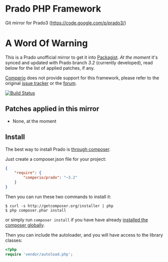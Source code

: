 # Prado PHP Framework

Git mirror for Prado3 (https://code.google.com/p/prado3/)

# A Word Of Warning

This is a Prado unofficial mirror to get it into [Packagist](https://packagist.org/).
_At the moment_ it's synced and updated with Prado branch *3.2* (currently developed),
 read below for the list of applied patches, if any.

[Comperio](http://www.comperio.it) does not provide support for this framework, please refer to the original
 [issue tracker](https://code.google.com/p/prado3/issues/list) or the [forum](http://www.pradoframework.com/forum).

[![Build Status](https://travis-ci.org/comperio/prado.png?branch=master)](https://travis-ci.org/comperio/prado)

## Patches applied in this mirror

* None, at the moment

## Install

The best way to install Prado is [through composer](http://getcomposer.org).

Just create a composer.json file for your project:

```JSON
{
    "require": {
        "comperio/prado": "~3.2"
    }
}
```

Then you can run these two commands to install it:

    $ curl -s http://getcomposer.org/installer | php
    $ php composer.phar install

or simply run `composer install` if you have have already [installed the composer globally](http://getcomposer.org/doc/00-intro.md#globally).

Then you can include the autoloader, and you will have access to the library classes:

```php
<?php
require 'vendor/autoload.php';
```
